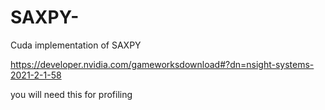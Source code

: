 # SAXPY-
Cuda implementation of SAXPY 


https://developer.nvidia.com/gameworksdownload#?dn=nsight-systems-2021-2-1-58

you will need this for profiling

